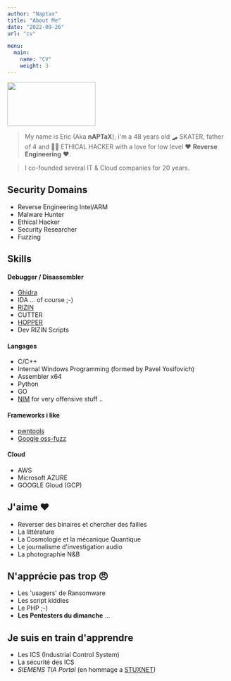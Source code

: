 ```yaml
---
author: "Naptax"
title: "About Me"
date: "2022-09-26"
url: "cv"

menu:
  main:
    name: "CV"
    weight: 3
---
```



<img src="/images/author_cropped.png" width="200" height="100"> 

> My name is Eric (Aka **nAPTaX**), i'm a 48 years old :skateboard: SKATER, father of 4 and :farmer: ETHICAL
> HACKER with a love for low level :heart: **Reverse Engineering** :heart:.  

> I co-founded several IT & Cloud companies for 20 years.


## Security Domains

- Reverse Engineering Intel/ARM
- Malware Hunter 
- Ethical Hacker
- Security Researcher
- Fuzzing


## Skills

#### Debugger / Disassembler
- [Ghidra](https://ghidra-sre.org/) 
- IDA ... of course ;-)
- [RIZIN](https://rizin.re/)
- CUTTER
- [HOPPER](https://www.hopperapp.com/)
- Dev RIZIN Scripts 

#### Langages
- C/C++
- Internal Windows Programming (formed by Pavel Yosifovich) 
- Assembler x64 
- Python
- GO
- [NIM](https://nim-lang.org/) for very offensive stuff ..

#### Frameworks i like
- [pwntools](https://github.com/Gallopsled/pwntools#readme)
- [Google oss-fuzz](https://github.com/google/oss-fuzz)


#### Cloud
- AWS
- Microsoft AZURE
- GOOGLE Gloud (GCP)

## J'aime  :heart:
- Reverser des binaires et chercher des failles
- La littérature 
- La Cosmologie et la mécanique Quantique
- Le journalisme d'investigation audio
- La photographie N&B

## N'apprécie pas trop :angry:
- Les 'usagers' de Ransomware
- Les script kiddies
- Le PHP ;-)
- **Les Pentesters du dimanche** ... 

## Je suis en train d'apprendre
- Les ICS (Industrial Control System)
- La sécurité des ICS
- _SIEMENS TIA Portal_ (en hommage a [STUXNET](https://github.com/research-virus/stuxnet))